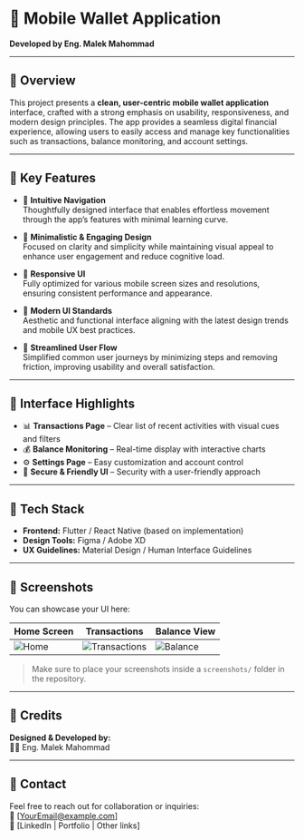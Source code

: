 # 💼 Mobile Wallet Application  
**Developed by Eng. Malek Mahommad**

---

## 🧩 Overview  
This project presents a **clean, user-centric mobile wallet application** interface, crafted with a strong emphasis on usability, responsiveness, and modern design principles. The app provides a seamless digital financial experience, allowing users to easily access and manage key functionalities such as transactions, balance monitoring, and account settings.

---

## 🎯 Key Features

- 🔹 **Intuitive Navigation**  
  Thoughtfully designed interface that enables effortless movement through the app’s features with minimal learning curve.

- 🔹 **Minimalistic & Engaging Design**  
  Focused on clarity and simplicity while maintaining visual appeal to enhance user engagement and reduce cognitive load.

- 🔹 **Responsive UI**  
  Fully optimized for various mobile screen sizes and resolutions, ensuring consistent performance and appearance.

- 🔹 **Modern UI Standards**  
  Aesthetic and functional interface aligning with the latest design trends and mobile UX best practices.

- 🔹 **Streamlined User Flow**  
  Simplified common user journeys by minimizing steps and removing friction, improving usability and overall satisfaction.

---

## 📱 Interface Highlights

- 📊 **Transactions Page** – Clear list of recent activities with visual cues and filters  
- 💰 **Balance Monitoring** – Real-time display with interactive charts  
- ⚙️ **Settings Page** – Easy customization and account control  
- 🔐 **Secure & Friendly UI** – Security with a user-friendly approach

---

## 🔧 Tech Stack

- **Frontend:** Flutter / React Native (based on implementation)  
- **Design Tools:** Figma / Adobe XD  
- **UX Guidelines:** Material Design / Human Interface Guidelines

---

## 📸 Screenshots

You can showcase your UI here:

| Home Screen | Transactions | Balance View |
|-------------|--------------|---------------|
| ![Home](screenshots/home.png) | ![Transactions](screenshots/transactions.png) | ![Balance](screenshots/balance.png) |

> Make sure to place your screenshots inside a `screenshots/` folder in the repository.

---

## 🙌 Credits  
**Designed & Developed by:**  
👨‍💻 Eng. Malek Mahommad

---

## 📩 Contact  
Feel free to reach out for collaboration or inquiries:  
📧 [YourEmail@example.com]  
🔗 [LinkedIn | Portfolio | Other links]
